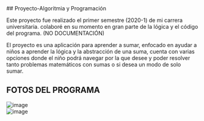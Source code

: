 <meta charset="UTF-8">
## Proyecto-Algoritmia&nbspy&nbspProgramaci&oacuten

Este proyecto fue realizado el primer semestre (2020-1) de mi carrera universitaria.
colaboré en su momento en gran parte de la lógica y el código del programa.
(NO DOCUMENTACIÓN)

El proyecto es una aplicación para aprender a sumar, enfocado en ayudar a niños a aprender la lógica y la abstracción de una suma, cuenta con
varias opciones donde el niño podrá navegar por la que desee y poder resolver tanto problemas matemáticos con sumas o si desea  un modo de solo sumar.

## FOTOS DEL PROGRAMA

![image](https://github.com/user-attachments/assets/4e9f9968-c72f-4eb0-9812-1b700891985e)
<br>
![image](https://github.com/user-attachments/assets/e0ea738f-56c6-45b8-bcd8-956babccf520)
